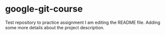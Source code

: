 # google-git-course
Test repository to practice assignment
I am editing the README file. Adding some more details about the project description.
